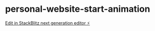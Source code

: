 # personal-website-start-animation

[Edit in StackBlitz next generation editor ⚡️](https://stackblitz.com/~/github.com/dafiiit/personal-website-start-animation)